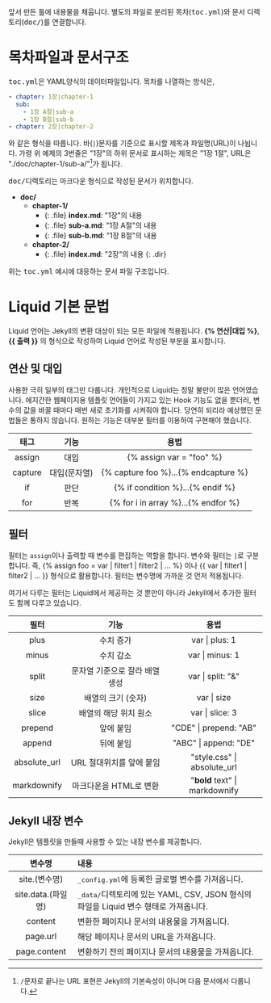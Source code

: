 ---
---

앞서 만든 틀에 내용물을 채웁니다. 별도의 파일로 분리된 목차(<kbd>toc.yml</kbd>)와 문서 디렉토리(<kbd>doc/</kbd>)를 연결합니다.

# 목차파일과 문서구조
<kbd>toc.yml</kbd>은 YAML양식의 데이터파일입니다. 목차를 나열하는 방식은,

```yaml
- chapter: 1장|chapter-1
  sub:
    - 1장 A절|sub-a
    - 1장 B절|sub-b
- chapter: 2장|chapter-2
```

와 같은 형식을 따릅니다. 바(`|`)문자를 기준으로 표시할 제목과 파일명(URL)이 나뉩니다. 가령 위 예제의 3번줄은 "1장"의 하위 문서로 표시하는 제목은 "1장 1절", URL은 "./doc/chapter-1/sub-a/"[^1]가 됩니다.

[^1]: `/`문자로 끝나는 URL 표현은 Jekyll의 기본속성이 아니며 다음 문서에서 다룹니다.

<kbd>doc/</kbd>디렉토리는 마크다운 형식으로 작성된 문서가 위치합니다.

* **doc/**
  * **chapter-1/**
    * {: .file} **index.md**: "1장"의 내용
    * {: .file} **sub-a.md**: "1장 A절"의 내용
    * {: .file} **sub-b.md**: "1장 B절"의 내용
  * **chapter-2/**
    * {: .file} **index.md**: "2장"의 내용
{: .dir}

위는 <kbd>toc.yml</kbd> 예시에 대응하는 문서 파일 구조입니다.

# Liquid 기본 문법
Liquid 언어는 Jekyll의 변환 대상이 되는 모든 파일에 적용됩니다. **{&#37; 연산|대입 &#37;}**, **\{\{ 출력 \}\}** 의 형식으로 작성하여 Liquid 언어로 작성된 부분을 표시합니다.

## 연산 및 대입
사용한 극히 일부의 태그만 다룹니다. 개인적으로 Liquid는 정말 불만이 많은 언어였습니다. 에지간한 웹페이지용 템플릿 언어들이 가지고 있는 Hook 기능도 없을 뿐더러, 변수의 값을 바꿀 때마다 매번 새로 초기화를 시켜줘야 합니다. 당연히 되리라 예상했던 문법들은 통하지 않습니다. 원하는 기능은 대부분 필터를 이용하여 구현해야 했습니다.

| 태그 | 기능 | 용법 |
|:-:|:-:|:-:|
| assign | 대입 | {&#37; assign var = "foo" &#37;} |
| capture | 대입(문자열) |  {&#37; capture foo &#37;}...{&#37; endcapture &#37;} |
| if | 판단 | {&#37; if condition &#37;}...{&#37; endif &#37;}
| for | 반복 | {&#37; for i in array &#37;}...{&#37; endfor &#37;} |

## 필터
필터는 `assign`이나 출력할 때 변수를 편집하는 역할을 합니다. 변수와 필터는 `|`로 구분합니다. 즉, {&#37; assign foo = var | filter1 | filter2 | ...  &#37;} 이나 \{\{ var  | filter1 | filter2 | ... \}\} 형식으로 활용합니다. 필터는 변수명에 가까운 것 먼저 적용됩니다.

여기서 다루는 필터는 Liquid에서 제공하는 것 뿐만이 아니라 Jekyll에서 추가한 필터도 함께 다루고 있습니다.

| 필터 | 기능 | 용법 |
|:-:|:-:|:-:|
| plus | 수치 증가 | var \| plus: 1 |
| minus | 수치 감소 | var \| minus: 1 |
| split | 문자열 기준으로 잘라 배열 생성 | var \| split: "&" |
| size | 배열의 크기 (숫자) | var \| size |
| slice | 배열의 해당 위치 원소 | var \| slice: 3 |
| prepend | 앞에 붙임 | "CDE" \| prepend: "AB" |
| append | 뒤에 붙임 | "ABC" \| append: "DE" |
| absolute_url | URL 절대위치를 앞에 붙임 | "style.css" \| absolute_url |
| markdownify | 마크다운을 HTML로 변환 | "**bold** text" \| markdownify |

## Jekyll 내장 변수
Jekyll은 템플릿을 만들때 사용할 수 있는 내장 변수를 제공합니다.

| 변수명 | 내용 |
|:-:|:- |
| site.(변수명) | <kbd>_config.yml</kbd>에 등록한 글로벌 변수를 가져옵니다. |
| site.data.(파일명) | <kbd>_data/</kbd>디렉토리에 있는 YAML, CSV, JSON 형식의 파일을 Liquid 변수 형태로 가져옵니다. |
| content | 변환한 페이지나 문서의 내용물을 가져옵니다. |
| page.url | 해당 페이지나 문서의 URL을 가져옵니다. |
| page.content | 변환하기 전의 페이지나 문서의 내용물을 가져옵니다. |
